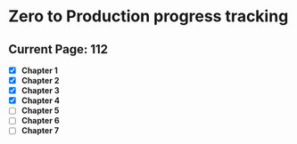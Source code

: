 # Zero to Production progress tracking

## Current Page: 112

- [x] **Chapter 1**
- [x] **Chapter 2**
- [x] **Chapter 3**
- [x] **Chapter 4**
- [ ] **Chapter 5**
- [ ] **Chapter 6**
- [ ] **Chapter 7**
